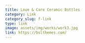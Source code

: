 ```yaml
---
title: Love & Care Ceramic Bottles
category: Link
category_slug: f-link
type: link
image: assets/img/works/work3.jpg
link: https://bslthemes.com/
---
```

